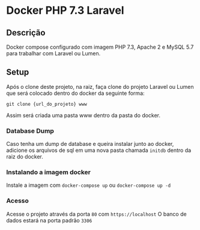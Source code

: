 # Docker PHP 7.3 Laravel
## Descrição
Docker compose configurado com imagem PHP 7.3, Apache 2 e MySQL 5.7 para trabalhar com Laravel ou Lumen.

## Setup
Após o clone deste projeto, na raiz, faça clone do projeto Laravel ou Lumen que será colocado dentro do docker da seguinte forma:

```
git clone {url_do_projeto} www
```

Assim será criada uma pasta www dentro da pasta do docker.

### Database Dump
Caso tenha um dump de database e queira instalar junto ao docker, adicione os arquivos de sql em uma nova pasta chamada `initdb` dentro da raiz do docker.

### Instalando a imagem docker
Instale a imagem com `docker-compose up` ou `docker-compose up -d`

### Acesso
Acesse o projeto através da porta `80` com `https://localhost`
O banco de dados estará na porta padrão `3306`
